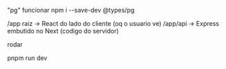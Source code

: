"pg" funcionar
npm i --save-dev @types/pg




/app raiz -> React do lado do cliente (oq o usuario ve)
/app/api -> Express embutido no Next (codigo do servidor)




rodar

pnpm run dev